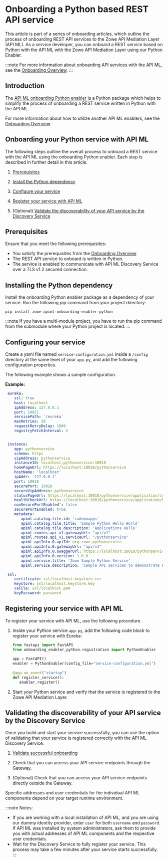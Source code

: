 # Onboarding a Python based REST API service

This article is part of a series of onboarding articles, which outline the process of onboarding REST API services to the Zowe API Mediation Layer (API ML). As a service developer, you can onboard a REST service based on Python with the API ML with the Zowe API Mediation Layer using our Python Enabler.

:::note
For more information about onboarding API services with the API ML, see the [Onboarding Overview](./onboard-overview.md).
:::

## Introduction

The [API ML onboarding Python enabler](todo-python-url) is a Python package which helps to simplify the process of onboarding a REST service written in Python with the API ML. 

For more information about how to utilize another API ML enablers, see the [Onboarding Overview](onboard-overview.md).
## Onboarding your Python service with API ML

The following steps outline the overall process to onboard a REST service with the API ML using the onboarding Python enabler. Each step is described in further detail in this article.

1. [Prerequisites](#prerequisites)

2. [Install the Python dependency](#installing-the-python-dependency)

3. [Configure your service](#configuring-your-service)
   
4. [Register your service with API ML](#registering-your-service-with-api-ml)

5. (Optional) [Validate the discoverability of your API service by the Discovery Service](#validating-the-discoverability-of-your-api-service-by-the-discovery-service)

## Prerequisites
Ensure that you meet the following prerequisites:

* You satisfy the prerequisites from the [Onboarding Overview](onboard-overview.md).
* The REST API service to onboard is written in Python.
* The service is enabled to communicate with API ML Discovery Service over a TLS v1.2 secured connection.

## Installing the Python dependency

Install the onboarding Python enabler package as a dependency of your service. Run the following pip command from your project directory:
```
pip install zowe-apiml-onboarding-enabler-python
```
:::note
If you have a multi-module project, you have to run the pip command from the submodule where your Python project is located.
:::

## Configuring your service

Create a yaml file named `service-configuration.yml` inside a `/config` directory at the same level of your `app.py`, and add the following configuration properties. 

The following example shows a sample configuration. 
 
 **Example:**
    
   ```yaml
    eureka:
       ssl: true
       host: localhost
       ipAddress: 127.0.0.1
       port: 10011
       servicePath: '/eureka'
       maxRetries: 30
       requestRetryDelay: 1000
       registryFetchInterval: 5


    instance:
       app: pythonservice
       scheme: https
       vipAddress: pythonservice
       instanceId: localhost:pythonservice:10018
       homePageUrl: https://localhost:10018/pythonservice
       hostName: 'localhost'
       ipAddr: '127.0.0.1'
       port: 10018
       securePort: 10018
       secureVipAddress: pythonservice
       statusPageUrl: https://localhost:10018/pythonservice/application/info
       healthCheckUrl: https://localhost:10018/pythonservice/application/health
       nonSecurePortEnabled': false
       securePortEnabled: true
       metadata:
          apiml.catalog.tile.id: 'cademoapps'
          apiml.catalog.tile.title: 'Sample Python Hello World'
          apiml.catalog.tile.description: 'Applications Hello'
          apiml.routes.api_v1.gatewayUrl: "api/v1"
          apiml.routes.api_v1.serviceUrl: "/pythonservice"
          apiml.apiInfo.0.apiId: org.zowe.pythonservice
          apiml.apiInfo.0.gatewayUrl: "api/v1"
          apiml.apiInfo.0.swaggerUrl: https://localhost:10018/pythonservice/apidoc
          apiml.apiInfo.0.version: 1.0.0
          apiml.service.title: 'Zowe Sample Python Service'
          apiml.service.description: 'Sample API services to demonstrate Python Onboarding Enabler'

    ssl:
       certificate: ssl/localhost.keystore.cer
       keystore: ssl/localhost.keystore.key
       caFile: ssl/localhost.pem
       keyPassword: password
  ```

## Registering your service with API ML

To register your service with API ML, use the following procedure.

1. Inside your Python service `app.py`, add the following code block to register your service with Eureka:

   ```python
   from fastapi import FastAPI
   from onboarding_enabler_python.registration import PythonEnabler
       
   app = FastAPI()
   enabler = PythonEnabler(config_file="service-configuration.yml")
       
   @app.on_event("startup")
   def register_service():
      enabler.register()
   ```
2. Start your Python service and verify that the service is registered to the Zowe API Mediation Layer.

## Validating the discoverability of your API service by the Discovery Service

Once you build and start your service successfully, you can use the option of validating that your service is registered correctly with the API ML Discovery Service.

  1. [Validate successful onboarding](./onboard-overview.md#verify-successful-onboarding-to-the-api-ml)
 
  2. Check that you can access your API service endpoints through the Gateway.

  3. (Optional) Check that you can access your API service endpoints directly outside the Gateway.

Specific addresses and user credentials for the individual API ML components depend on your target runtime environment.

:::note Notes:
* If you are working with a local installation of API ML, and you are using our dummy identity provider, enter `user` for both `username` and `password`. If API ML was installed by system administrators, ask them to provide you
with actual addresses of API ML components and the respective user credentials.  
* Wait for the Discovery Service to fully register your service. This process may take a few minutes after your
service starts successfully.
:::

